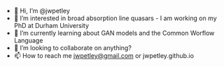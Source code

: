 - 👋 Hi, I’m @jwpetley
- 👀 I’m interested in broad absorption line quasars - I am working on my PhD at Durham University
- 🌱 I’m currently learning about GAN models and the Common Worflow Language
- 💞️ I’m looking to collaborate on anything?
- 📫 How to reach me jwpetley@gmail.com or jwpetley.github.io

